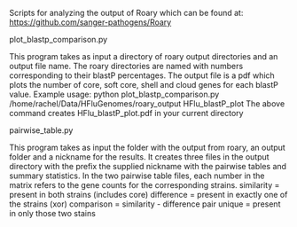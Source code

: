 Scripts for analyzing the output of Roary which can be found at:  https://github.com/sanger-pathogens/Roary

plot_blastp_comparison.py

This program takes as input a directory of roary output directories and an
output file name.  The roary directories are named with numbers corresponding
to their blastP percentages.  The output file is a pdf which plots the
number of core, soft core, shell and cloud genes for each blastP value.
Example usage:
python plot_blastp_comparison.py /home/rachel/Data/HFluGenomes/roary_output HFlu_blastP_plot
The above command creates HFlu_blastP_plot.pdf in your current directory

pairwise_table.py

This program takes as input the folder with the output from roary, an output
folder and a nickname for the results.  It creates three files in the
output directory with the prefix the supplied nickname with the pairwise
tables and summary statistics.
In the two pairwise table files, each number in the matrix refers to the gene
counts for the corresponding strains.
similarity = present in both strains (includes core)
difference = present in exactly one of the strains (xor)
comparison = similarity - difference
pair unique = present in only those two stains
